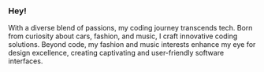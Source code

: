 ### Hey!
With a diverse blend of passions, my coding journey transcends tech. Born from curiosity about cars, fashion, and music, I craft innovative coding solutions. Beyond code, my fashion and music interests enhance my eye for design excellence, creating captivating and user-friendly software interfaces.
<!--
**JREV66/JREV66** is a ✨ _special_ ✨ repository because its `README.md` (this file) appears on your GitHub profile.

Here are some ideas to get you started:

- 🔭 I’m currently working on ...
- 🌱 I’m currently learning ...
- 👯 I’m looking to collaborate on ...
- 🤔 I’m looking for help with ...
- 💬 Ask me about ...
- 📫 How to reach me: ...
- 😄 Pronouns: ...
- ⚡ Fun fact: ...
-->
